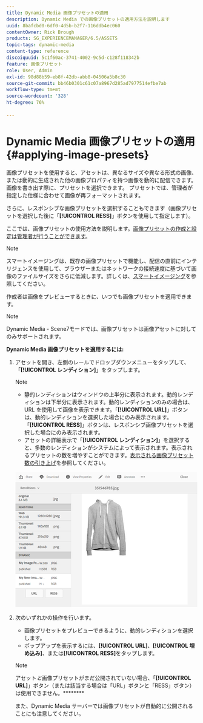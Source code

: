 ```yaml
---
title: Dynamic Media 画像プリセットの適用
description: Dynamic Media での画像プリセットの適用方法を説明します
uuid: 8bafcbd0-6df0-4d5b-b2f7-116ddb4ec060
contentOwner: Rick Brough
products: SG_EXPERIENCEMANAGER/6.5/ASSETS
topic-tags: dynamic-media
content-type: reference
discoiquuid: 5c1f60ac-3741-4002-9c5d-c128f118342b
feature: 画像プリセット
role: User, Admin
exl-id: 98d88b59-eb8f-42db-abb8-04506a5b8c30
source-git-commit: bb46b0301c61c07a8967d285ad7977514efbe7ab
workflow-type: tm+mt
source-wordcount: '328'
ht-degree: 76%

---
```


# Dynamic Media 画像プリセットの適用 {#applying-image-presets}

画像プリセットを使用すると、アセットは、異なるサイズや異なる形式の画像、または動的に生成された他の画像プロパティを持つ画像を動的に配信できます。画像を書き出す際に、プリセットを選択できます。 プリセットでは、管理者が指定した仕様に合わせて画像が再フォーマットされます。

さらに、レスポンシブな画像プリセットを選択することもできます（画像プリセットを選択した後に「**[!UICONTROL RESS]**」ボタンを使用して指定します）。

ここでは、画像プリセットの使用方法を説明します。[画像プリセットの作成と設定は管理者が行うことができます](managing-image-presets.md)。

>[!NOTE]
>
>スマートイメージングは、既存の画像プリセットで機能し、配信の直前にインテリジェンスを使用して、ブラウザーまたはネットワークの接続速度に基づいて画像のファイルサイズをさらに低減します。詳しくは、[スマートイメージング](imaging-faq.md)を参照してください。

作成者は画像をプレビューするときに、いつでも画像プリセットを適用できます。

>[!NOTE]
>
>Dynamic Media - Scene7モードでは、画像プリセットは画像アセットに対してのみサポートされます。

**Dynamic Media 画像プリセットを適用するには:**

1. アセットを開き、左側のレールでドロップダウンメニューをタップして、「**[!UICONTROL レンディション]**」をタップします。

   >[!NOTE]
   >
   >* 静的レンディションはウィンドウの上半分に表示されます。動的レンディションは下半分に表示されます。動的レンディションのみの場合は、URL を使用して画像を表示できます。「**[!UICONTROL URL]**」ボタンは、動的レンディションを選択した場合にのみ表示されます。「**[!UICONTROL RESS]**」ボタンは、レスポンシブ画像プリセットを選択した場合にのみ表示されます。
      >
      >
   * アセットの詳細表示で「**[!UICONTROL レンディション]**」を選択すると、多数のレンディションがシステムによって表示されます。表示されるプリセットの数を増やすことができます。[表示される画像プリセット数の引き上げ](managing-image-presets.md#increasing-or-decreasing-the-number-of-image-presets-that-display)を参照してください。


   ![chlimage_1-208](assets/chlimage_1-208.png)

1. 次のいずれかの操作を行います。

   * 画像プリセットをプレビューできるように、動的レンディションを選択します。
   * ポップアップを表示するには、**[!UICONTROL URL]**、**[!UICONTROL 埋め込み]**、または&#x200B;**[!UICONTROL RESS]**&#x200B;をタップします。

   >[!NOTE]
   >
   >アセット&#x200B;*と*&#x200B;画像プリセットがまだ公開されていない場合、「**[!UICONTROL URL]**」ボタン（または該当する場合は「URL」ボタンと「RESS」ボタン）は使用できません。********
   >
   >また、Dynamic Media サーバーでは画像プリセットが自動的に公開されることにも注意してください。
